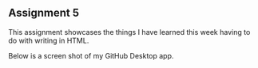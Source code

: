 ## Assignment 5

This assignment showcases the things I have learned this week having to do with writing in HTML.

Below is a screen shot of my GitHub Desktop app.

